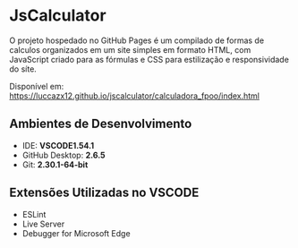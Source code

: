 # JsCalculator
O projeto hospedado no GitHub Pages é um compilado de formas de calculos organizados em um site simples em formato HTML, com JavaScript criado para as fórmulas e CSS para estilização e responsividade do síte.

Disponível em: https://luccazx12.github.io/jscalculator/calculadora_fpoo/index.html

## **Ambientes de Desenvolvimento**

* IDE:    **VSCODE1.54.1**
* GitHub Desktop: **2.6.5**
* Git: **2.30.1-64-bit**

## Extensões Utilizadas no VSCODE

* ESLint
* Live Server
* Debugger for Microsoft Edge
